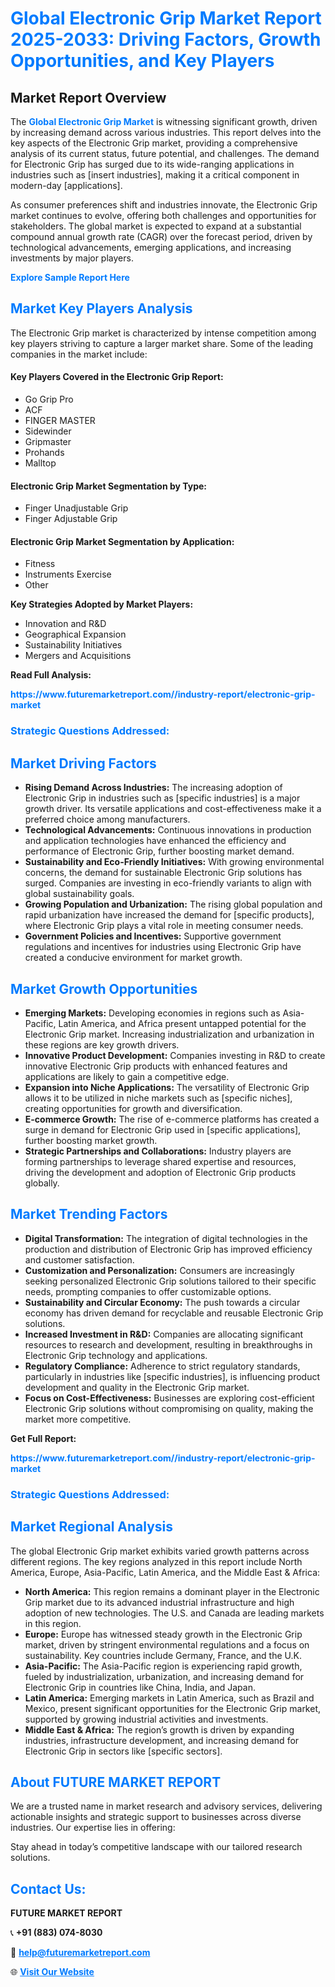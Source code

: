 <h1 style="color: #007BFF;">Global Electronic Grip Market Report 2025-2033: Driving Factors, Growth Opportunities, and Key Players</h1>

<section id="overview">
<h2>Market Report Overview</h2>
<p>The <a href="https://www.futuremarketreport.com//industry-report/electronic-grip-market" style="color: #007BFF; text-decoration: none;"><strong>Global Electronic Grip Market</strong></a> is witnessing significant growth, driven by increasing demand across various industries. This report delves into the key aspects of the Electronic Grip market, providing a comprehensive analysis of its current status, future potential, and challenges. The demand for Electronic Grip has surged due to its wide-ranging applications in industries such as [insert industries], making it a critical component in modern-day [applications].</p>
<p>As consumer preferences shift and industries innovate, the Electronic Grip market continues to evolve, offering both challenges and opportunities for stakeholders. The global market is expected to expand at a substantial compound annual growth rate (CAGR) over the forecast period, driven by technological advancements, emerging applications, and increasing investments by major players.</p>
</section>

<section id="overview">
<p><a href="https://www.futuremarketreport.com//request-sample/reportId=53108" style="color: #007BFF; text-decoration: none;"><strong>Explore Sample Report Here</strong></a></p>
</section>

<section id="key-players">
<h2 style="color: #007BFF;">Market Key Players Analysis</h2>
<p>The Electronic Grip market is characterized by intense competition among key players striving to capture a larger market share. Some of the leading companies in the market include:</p>
<h4>Key Players Covered in the Electronic Grip Report:</h4>
<ul><li>Go Grip Pro</li><li>ACF</li><li>FINGER MASTER</li><li>Sidewinder</li><li>Gripmaster</li><li>Prohands</li><li>Malltop</li></ul>
<h4>Electronic Grip Market Segmentation by Type:</h4>
<ul><li>Finger Unadjustable Grip</li><li>Finger Adjustable Grip</li></ul>

<h4>Electronic Grip Market Segmentation by Application:</h4>
<ul><li>Fitness</li><li>Instruments Exercise</li><li>Other</li></ul>
<p><strong>Key Strategies Adopted by Market Players:</strong></p>
<ul>
<li>Innovation and R&D</li>
<li>Geographical Expansion</li>
<li>Sustainability Initiatives</li>
<li>Mergers and Acquisitions</li>
</ul>
</section>

<section>
<p><strong>Read Full Analysis: </strong></p><a href="https://www.futuremarketreport.com//industry-report/electronic-grip-market" style="color: #007BFF; text-decoration: none;"><strong>https://www.futuremarketreport.com//industry-report/electronic-grip-market</strong></a>
<h3 style="color: #007BFF;">Strategic Questions Addressed:</h3>
</section>

<section id="driving-factors">
<h2 style="color: #007BFF;">Market Driving Factors</h2>
<ul>
<li><strong>Rising Demand Across Industries:</strong> The increasing adoption of Electronic Grip in industries such as [specific industries] is a major growth driver. Its versatile applications and cost-effectiveness make it a preferred choice among manufacturers.</li>
<li><strong>Technological Advancements:</strong> Continuous innovations in production and application technologies have enhanced the efficiency and performance of Electronic Grip, further boosting market demand.</li>
<li><strong>Sustainability and Eco-Friendly Initiatives:</strong> With growing environmental concerns, the demand for sustainable Electronic Grip solutions has surged. Companies are investing in eco-friendly variants to align with global sustainability goals.</li>
<li><strong>Growing Population and Urbanization:</strong> The rising global population and rapid urbanization have increased the demand for [specific products], where Electronic Grip plays a vital role in meeting consumer needs.</li>
<li><strong>Government Policies and Incentives:</strong> Supportive government regulations and incentives for industries using Electronic Grip have created a conducive environment for market growth.</li>
</ul>
</section>

<section id="growth-opportunities">
<h2 style="color: #007BFF;">Market Growth Opportunities</h2>
<ul>
<li><strong>Emerging Markets:</strong> Developing economies in regions such as Asia-Pacific, Latin America, and Africa present untapped potential for the Electronic Grip market. Increasing industrialization and urbanization in these regions are key growth drivers.</li>
<li><strong>Innovative Product Development:</strong> Companies investing in R&D to create innovative Electronic Grip products with enhanced features and applications are likely to gain a competitive edge.</li>
<li><strong>Expansion into Niche Applications:</strong> The versatility of Electronic Grip allows it to be utilized in niche markets such as [specific niches], creating opportunities for growth and diversification.</li>
<li><strong>E-commerce Growth:</strong> The rise of e-commerce platforms has created a surge in demand for Electronic Grip used in [specific applications], further boosting market growth.</li>
<li><strong>Strategic Partnerships and Collaborations:</strong> Industry players are forming partnerships to leverage shared expertise and resources, driving the development and adoption of Electronic Grip products globally.</li>
</ul>
</section>

<section id="trending-factors">
<h2 style="color: #007BFF;">Market Trending Factors</h2>
<ul>
<li><strong>Digital Transformation:</strong> The integration of digital technologies in the production and distribution of Electronic Grip has improved efficiency and customer satisfaction.</li>
<li><strong>Customization and Personalization:</strong> Consumers are increasingly seeking personalized Electronic Grip solutions tailored to their specific needs, prompting companies to offer customizable options.</li>
<li><strong>Sustainability and Circular Economy:</strong> The push towards a circular economy has driven demand for recyclable and reusable Electronic Grip solutions.</li>
<li><strong>Increased Investment in R&D:</strong> Companies are allocating significant resources to research and development, resulting in breakthroughs in Electronic Grip technology and applications.</li>
<li><strong>Regulatory Compliance:</strong> Adherence to strict regulatory standards, particularly in industries like [specific industries], is influencing product development and quality in the Electronic Grip market.</li>
<li><strong>Focus on Cost-Effectiveness:</strong> Businesses are exploring cost-efficient Electronic Grip solutions without compromising on quality, making the market more competitive.</li>
</ul>
</section>

<section>
<p><strong>Get Full Report: </strong></p><a href="https://www.futuremarketreport.com//industry-report/electronic-grip-market" style="color: #007BFF; text-decoration: none;"><strong>https://www.futuremarketreport.com//industry-report/electronic-grip-market</strong></a>
<h3 style="color: #007BFF;">Strategic Questions Addressed:</h3>
</section>


<section id="regional-analysis">
<h2 style="color: #007BFF;">Market Regional Analysis</h2>
<p>The global Electronic Grip market exhibits varied growth patterns across different regions. The key regions analyzed in this report include North America, Europe, Asia-Pacific, Latin America, and the Middle East & Africa:</p>
<ul>
<li><strong>North America:</strong> This region remains a dominant player in the Electronic Grip market due to its advanced industrial infrastructure and high adoption of new technologies. The U.S. and Canada are leading markets in this region.</li>
<li><strong>Europe:</strong> Europe has witnessed steady growth in the Electronic Grip market, driven by stringent environmental regulations and a focus on sustainability. Key countries include Germany, France, and the U.K.</li>
<li><strong>Asia-Pacific:</strong> The Asia-Pacific region is experiencing rapid growth, fueled by industrialization, urbanization, and increasing demand for Electronic Grip in countries like China, India, and Japan.</li>
<li><strong>Latin America:</strong> Emerging markets in Latin America, such as Brazil and Mexico, present significant opportunities for the Electronic Grip market, supported by growing industrial activities and investments.</li>
<li><strong>Middle East & Africa:</strong> The region’s growth is driven by expanding industries, infrastructure development, and increasing demand for Electronic Grip in sectors like [specific sectors].</li>
</ul>
</section>

<footer>
<h2 style="color: #007BFF;">About FUTURE MARKET REPORT</h2>
<p>We are a trusted name in market research and advisory services, delivering actionable insights and strategic support to businesses across diverse industries. Our expertise lies in offering:</p>

<p>Stay ahead in today’s competitive landscape with our tailored research solutions.</p>

<h2 style="color: #007BFF;">Contact Us:</h2>
<p><strong>FUTURE MARKET REPORT</strong></p>
<p>📞 <strong>+91 (883) 074-8030</strong></p>
<p>📧 <strong><a href="mailto:help@futuremarketreport.com" style="color: #007BFF;">help@futuremarketreport.com</a></strong></p>
<p>🌐 <strong><a href="https://www.futuremarketreport.com/" style="color: #007BFF;">Visit Our Website</a></strong></p>
</footer>